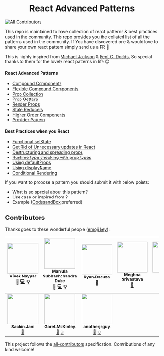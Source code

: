 # <h1 align="center">React Advanced Patterns </h1>

[![All Contributors](https://img.shields.io/badge/all_contributors-10-orange.svg?style=flat-square)](#contributors)

<p> This repo is maintained to have collection of react patterns & best practices used in the community. This repo provides you the collated list of all the patterns used in the community. If You have discovered one & would love to share your own react pattern simply send us a PR 🙌 </p>

This is highly inspired from [Michael Jackson](https://github.com/mjackson) & [Kent C. Dodds.](https://twitter.com/kentcdodds) So special thanks to them for the lovely react patterns in life 😊

#### React Advanced Patterns

- [Compound Components](https://github.com/manjula91/react-advanced-patterns/tree/master/compound-components)
- [Flexible Compound Components](https://github.com/manjula91/react-advanced-patterns/tree/master/flexible-compound-components)
- [Prop Collection](https://github.com/manjula91/react-advanced-patterns/tree/master/prop-collection)
- [Prop Getters](https://github.com/manjula91/react-advanced-patterns/tree/master/prop-getters)
- [Render Props](https://github.com/manjula91/react-advanced-patterns/tree/master/render-props)
- [State Reducers](https://github.com/manjula91/react-advanced-patterns/tree/master/state-reducers)
- [Higher Order Components](https://github.com/manjula91/react-advanced-patterns/tree/master/hoc)
- [Provider Pattern](https://github.com/manjula91/react-advanced-patterns/tree/master/provider-pattern)

#### Best Practices when you React

- [Functional setState](https://github.com/manjula91/react-advanced-patterns/tree/master/react-best-practices/#function-in-setstate)
- [Get Rid of Unnecessary updates in React](https://github.com/manjula91/react-advanced-patterns/tree/master/react-best-practices/#why-did-you-update)
- [Destructuring and spreading props](https://github.com/manjula91/react-advanced-patterns/tree/master/react-best-practices/#prop-spread)
- [Runtime type checking with prop types](https://github.com/manjula91/react-advanced-patterns/tree/master/react-best-practices/#prop-types)
- [Using defaultProps](https://github.com/manjula91/react-advanced-patterns/tree/master/react-best-practices/#default-props)
- [Using displayName](https://github.com/manjula91/react-advanced-patterns/tree/master/react-best-practices/#display-name)
- [Conditional Rendering](https://github.com/manjula91/react-advanced-patterns/tree/master/react-best-practices/#conditional-rendering)

If you want to propose a pattern you should submit it with below points:

- What is so special about this pattern?
- Use case or inspired from ?
- Example ([CodesandBox](https://codesandbox.io/) preferred)

## Contributors

Thanks goes to these wonderful people ([emoji key](https://github.com/kentcdodds/all-contributors#emoji-key)):

<!-- ALL-CONTRIBUTORS-LIST:START - Do not remove or modify this section -->
<!-- prettier-ignore -->
| [<img src="https://avatars3.githubusercontent.com/u/4931048?v=4" width="100px;"/><br /><sub><b>Vivek Nayyar</b></sub>](https://www.viveknayyar.in/)<br />[📖](https://github.com/manjula91/react-advanced-patterns/commits?author=vivek12345 "Documentation") [💻](https://github.com/manjula91/react-advanced-patterns/commits?author=vivek12345 "Code") [💡](#example-vivek12345 "Examples") | [<img src="https://avatars0.githubusercontent.com/u/7845921?v=4" width="100px;"/><br /><sub><b>Manjula Subhashchandra Dube</b></sub>](https://www.linkedin.com/profile/view?id=181968473&trk=nav_responsive_tab_profile)<br />[📖](https://github.com/manjula91/react-advanced-patterns/commits?author=manjula91 "Documentation") [💻](https://github.com/manjula91/react-advanced-patterns/commits?author=manjula91 "Code") [💡](#example-manjula91 "Examples") | [<img src="https://avatars2.githubusercontent.com/u/19697099?v=4" width="100px;"/><br /><sub><b>Ryan Dsouza</b></sub>](https://github.com/ryands17)<br />[📖](https://github.com/manjula91/react-advanced-patterns/commits?author=ryands17 "Documentation") | [<img src="https://avatars3.githubusercontent.com/u/18181755?v=4" width="100px;"/><br /><sub><b>Meghna Srivastava</b></sub>](https://meghnasrivastava.herokuapp.com)<br />[📖](https://github.com/manjula91/react-advanced-patterns/commits?author=meghna-saxena "Documentation") | [<img src="https://avatars1.githubusercontent.com/u/6296006?v=4" width="100px;"/><br /><sub><b>Edward Drapkin</b></sub>](https://github.com/EdwardDrapkin)<br />[📖](https://github.com/manjula91/react-advanced-patterns/commits?author=EdwardDrapkin "Documentation") | [<img src="https://avatars3.githubusercontent.com/u/26486135?v=4" width="100px;"/><br /><sub><b>Felipe F. Diogo</b></sub>](https://github.com/felipediogo)<br />[📖](https://github.com/manjula91/react-advanced-patterns/commits?author=felipediogo "Documentation") | [<img src="https://avatars2.githubusercontent.com/u/7248028?v=4" width="100px;"/><br /><sub><b>Alex Rohleder</b></sub>](https://www.alexrohleder.com)<br />[📖](https://github.com/manjula91/react-advanced-patterns/commits?author=alexrohleder "Documentation") |
| :---: | :---: | :---: | :---: | :---: | :---: | :---: |
| [<img src="https://avatars3.githubusercontent.com/u/23077544?v=4" width="100px;"/><br /><sub><b>Sachin Jani</b></sub>](https://twitter.com/5achinJani)<br />[📖](https://github.com/manjula91/react-advanced-patterns/commits?author=5achinJani "Documentation") | [<img src="https://avatars0.githubusercontent.com/u/1624279?v=4" width="100px;"/><br /><sub><b>Garet McKinley</b></sub>](https://garet.io)<br />[📖](https://github.com/manjula91/react-advanced-patterns/commits?author=garetmckinley "Documentation") [💡](#example-garetmckinley "Examples") | [<img src="https://avatars1.githubusercontent.com/u/10448534?v=4" width="100px;"/><br /><sub><b>anotherjsguy</b></sub>](https://in.linkedin.com/in/kuldeepkeshwar)<br />[📖](https://github.com/manjula91/react-advanced-patterns/commits?author=kuldeepkeshwar "Documentation") [💡](#example-kuldeepkeshwar "Examples") |
<!-- ALL-CONTRIBUTORS-LIST:END -->

This project follows the [all-contributors](https://github.com/kentcdodds/all-contributors) specification. Contributions of any kind welcome!
